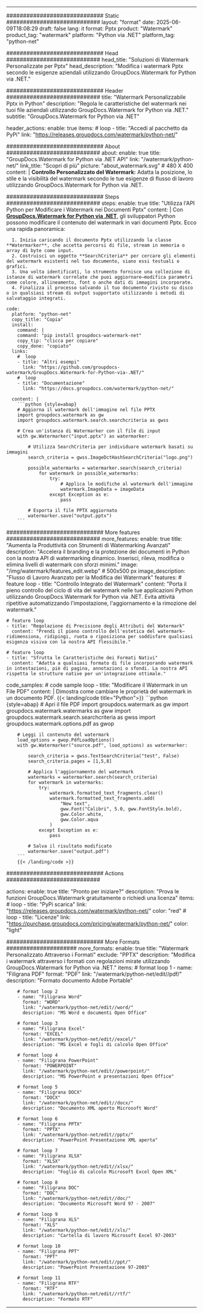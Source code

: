
---
############################# Static ############################
layout: "format"
date:  2025-06-09T18:08:29
draft: false
lang: it
format: Pptx
product: "Watermark"
product_tag: "watermark"
platform: "Python via .NET"
platform_tag: "python-net"

############################# Head ############################
head_title: "Soluzioni di Watermark Personalizzate per Pptx"
head_description: "Modifica i watermark Pptx secondo le esigenze aziendali utilizzando GroupDocs.Watermark for Python via .NET."

############################# Header ############################
title: "Watermark Personalizzabile Pptx in Python" 
description: "Regola le caratteristiche del watermark nei tuoi file aziendali utilizzando GroupDocs.Watermark for Python via .NET."
subtitle: "GroupDocs.Watermark for Python via .NET" 

header_actions:
  enable: true
  items:
    #  loop
    - title: "Accedi al pacchetto da PyPi"
      link: "https://releases.groupdocs.com/watermark/python-net/"
      
############################# About ############################
about:
    enable: true
    title: "GroupDocs.Watermark for Python via .NET API"
    link: "/watermark/python-net/"
    link_title: "Scopri di più"
    picture: "about_watermark.svg" # 480 X 400
    content: |
       **Controllo Personalizzato del Watermark:** Adatta la posizione, lo stile e la visibilità del watermark secondo le tue esigenze di flusso di lavoro utilizzando GroupDocs.Watermark for Python via .NET.

############################# Steps ############################
steps:
    enable: true
    title: "Utilizza l'API Python per Modificare i Watermark nei Documenti Pptx"
    content: |
      Con **[GroupDocs.Watermark for Python via .NET](https://products.groupdocs.com/watermark/python-net/)**, gli sviluppatori Python possono modificare il contenuto del watermark in vari documenti Pptx. Ecco una rapida panoramica:
      
      1. Inizia caricando il documento Pptx utilizzando la classe **Watermarker**, che accetta percorsi di file, stream in memoria o array di byte come input.
      2. Costruisci un oggetto **SearchCriteria** per cercare gli elementi del watermark esistenti nel tuo documento, siano essi testuali o grafici.
      3. Una volta identificati, lo strumento fornisce una collezione di istanze di watermark correlate che puoi aggiornare—modifica parametri come colore, allineamento, font o anche dati di immagini incorporate.
      4. Finalizza il processo salvando il tuo documento rivisto su disco o in qualsiasi stream di output supportato utilizzando i metodi di salvataggio integrati.
   
    code:
      platform: "python-net"
      copy_title: "Copia"
      install:
        command: |
        command: "pip install groupdocs-watermark-net"
        copy_tip: "clicca per copiare"
        copy_done: "copiato"
      links:
        #  loop
        - title: "Altri esempi"
          link: "https://github.com/groupdocs-watermark/GroupDocs.Watermark-for-Python-via-.NET/"
        #  loop
        - title: "Documentazione"
          link: "https://docs.groupdocs.com/watermark/python-net/"
          
      content: |
        ```python {style=abap}
        # Aggiorna il watermark dell'immagine nel file PPTX
        import groupdocs.watermark as gw
        import groupdocs.watermark.search.searchcriteria as gwss

        # Crea un'istanza di Watermarker con il file di input
        with gw.Watermarker("input.pptx") as watermarker:

            # Utilizza SearchCriteria per individuare watermark basati su immagini
            search_criteria = gwss.ImageDctHashSearchCriteria("logo.png")

            possible_watermarks = watermarker.search(search_criteria)
                for watermark in possible_watermarks:
                    try:
                        # Applica le modifiche al watermark dell'immagine
                        watermark.ImageData = imageData
                    except Exception as e:
                        pass

            # Esporta il file PPTX aggiornato
            watermarker.save("output.pptx")
        ```     

############################# More features ############################
more_features:
  enable: true
  title: "Aumenta la Produttività con Strumenti di Watermarking Avanzati"
  description: "Accelera il branding e la protezione dei documenti in Python con la nostra API di watermarking dinamico. Inserisci, rileva, modifica o elimina livelli di watermark con sforzi minimi."
  image: "/img/watermark/features_edit.webp" # 500x500 px
  image_description: "Flusso di Lavoro Avanzato per la Modifica dei Watermark"
  features:
    # feature loop
    - title: "Controllo Integrato del Watermark"
      content: "Porta il pieno controllo del ciclo di vita del watermark nelle tue applicazioni Python utilizzando GroupDocs.Watermark for Python via .NET. Evita attività ripetitive automatizzando l'impostazione, l'aggiornamento e la rimozione del watermark."

    # feature loop
    - title: "Regolazione di Precisione degli Attributi del Watermark"
      content: "Prendi il pieno controllo dell'estetica del watermark—ridimensiona, ridipingi, ruota o riposiziona per soddisfare qualsiasi esigenza visiva con la nostra API flessibile."

    # feature loop
    - title: "Sfrutta le Caratteristiche dei Formati Nativi"
      content: "Adatta a qualsiasi formato di file incorporando watermark in intestazioni, piè di pagina, annotazioni o sfondi. La nostra API rispetta le strutture native per un'integrazione ottimale."
      
  code_samples:
    # code sample loop
    - title: "Modificare il Watermark in un File PDF"
      content: |
        Dimostra come cambiare le proprietà del watermark in un documento PDF.
        {{< landing/code title="Python">}}
        ```python {style=abap}
        # Apri il file PDF
        import groupdocs.watermark as gw
        import groupdocs.watermark.watermarks as gww
        import groupdocs.watermark.search.searchcriteria as gwss
        import groupdocs.watermark.options.pdf as gwop

        # Leggi il contenuto del watermark
        load_options = gwop.PdfLoadOptions()
        with gw.Watermarker("source.pdf", load_options) as watermarker:

            search_criteria = gwss.TextSearchCriteria("test", False)
            search_criteria.pages = [1,5,8]

            # Applica l'aggiornamento del watermark
            watermarks = watermarker.search(search_criteria)
            for watermark in watermarks:
                try:
                    watermark.formatted_text_fragments.clear()
                    watermark.formatted_text_fragments.add(
                        "New text", 
                        gww.Font("Calibri", 5.0, gww.FontStyle.bold), 
                        gww.Color.white, 
                        gww.Color.aqua
                    )
                except Exception as e:
                    pass
        
            # Salva il risultato modificato
            watermarker.save("output.pdf")
        ```
        {{< /landing/code >}}


############################# Actions ############################

actions:
  enable: true
  title: "Pronto per iniziare?"
  description: "Prova le funzioni GroupDocs.Watermark gratuitamente o richiedi una licenza"
  items:
    #  loop
    - title: "PyPi scarica"
      link: "https://releases.groupdocs.com/watermark/python-net/"
      color: "red"
        #  loop
    - title: "Licenze"
      link: "https://purchase.groupdocs.com/pricing/watermark/python-net/"
      color: "light"


############################# More Formats #####################
more_formats:
    enable: true
    title: "Watermark Personalizzato Attraverso i Formati"
    exclude: "PPTX"
    description: "Modifica i watermark attraverso i formati con regolazioni mirate utilizzando GroupDocs.Watermark for Python via .NET."
    items: 
        # format loop 1
        - name: "Filigrana PDF"
          format: "PDF"
          link: "/watermark/python-net/edit//pdf/"
          description: "Formato documento Adobe Portable"

        # format loop 2
        - name: "Filigrana Word"
          format: "WORD"
          link: "/watermark/python-net/edit//word/"
          description: "MS Word e documenti Open Office"
          
        # format loop 3
        - name: "Filigrana Excel"
          format: "EXCEL"
          link: "/watermark/python-net/edit//excel/"
          description: "MS Excel e fogli di calcolo Open Office"

        # format loop 4
        - name: "Filigrana PowerPoint"
          format: "POWERPOINT"
          link: "/watermark/python-net/edit//powerpoint/"
          description: "MS PowerPoint e presentazioni Open Office"

        # format loop 5
        - name: "Filigrana DOCX"
          format: "DOCX"
          link: "/watermark/python-net/edit//docx/"
          description: "Documento XML aperto Microsoft Word"
          
        # format loop 6
        - name: "Filigrana PPTX"
          format: "PPTX"
          link: "/watermark/python-net/edit//pptx/"
          description: "PowerPoint Presentazione XML aperta"
          
        # format loop 7
        - name: "Filigrana XLSX"
          format: "XLSX"
          link: "/watermark/python-net/edit//xlsx/"
          description: "Foglio di calcolo Microsoft Excel Open XML"

        # format loop 8
        - name: "Filigrana DOC"
          format: "DOC"
          link: "/watermark/python-net/edit//doc/"
          description: "Documento Microsoft Word 97 - 2007"

        # format loop 9
        - name: "Filigrana XLS"
          format: "XLS"
          link: "/watermark/python-net/edit//xls/"
          description: "Cartella di lavoro Microsoft Excel 97-2003"

        # format loop 10
        - name: "Filigrana PPT"
          format: "PPT"
          link: "/watermark/python-net/edit//ppt/"
          description: "PowerPoint Presentazione 97-2003"

        # format loop 11
        - name: "Filigrana RTF"
          format: "RTF"
          link: "/watermark/python-net/edit//rtf/"
          description: "Formato RTF"

---